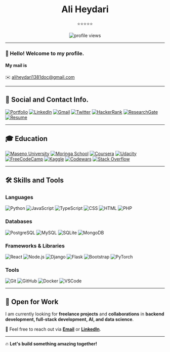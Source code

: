 <h1 align="center">Ali Heydari</h1>

<p align="center">
  ⭐⭐⭐⭐⭐  
</p>

<p align="center">
  <img src="https://komarev.com/ghpvc/?username=AliHeydari&label=Profile%20Viewers&color=orange&style=flat" alt="profile views" />
</p>

---

### 👋 Hello! Welcome to my profile.

#### My mail is  
✉️ aliheydari1381doc@gmail.com

---

## 📱 Social and Contact Info.

[![Portfolio](https://img.shields.io/badge/Portfolio-%230077B5.svg?style=for-the-badge&logo=google-chrome&logoColor=white)](https://your-portfolio-link.com)
[![LinkedIn](https://img.shields.io/badge/LinkedIn-%230077B5.svg?style=for-the-badge&logo=linkedin&logoColor=white)](https://www.linkedin.com/in/ali-heydari/)
[![Gmail](https://img.shields.io/badge/Gmail-D14836?style=for-the-badge&logo=gmail&logoColor=white)](mailto:ali.heydari@example.com)
[![Twitter](https://img.shields.io/badge/Twitter-%231DA1F2.svg?style=for-the-badge&logo=twitter&logoColor=white)](https://twitter.com/AliHeydari)
[![HackerRank](https://img.shields.io/badge/HackerRank-2EC866?style=for-the-badge&logo=hackerrank&logoColor=white)](https://www.hackerrank.com/AliHeydari)
[![ResearchGate](https://img.shields.io/badge/ResearchGate-00CCBB?style=for-the-badge&logo=researchgate&logoColor=white)](https://www.researchgate.net/profile/AliHeydari)
[![Resume](https://img.shields.io/badge/Resume-red?style=for-the-badge)](https://your-resume-link.com)

---

## 🎓 Education

[![Maseno University](https://img.shields.io/badge/Maseno%20University-green?style=for-the-badge)](https://your-university-link.com)
[![Moringa School](https://img.shields.io/badge/Moringa%20School-blue?style=for-the-badge)](https://your-bootcamp-link.com)
[![Coursera](https://img.shields.io/badge/Coursera-%23007ACC.svg?style=for-the-badge&logo=coursera&logoColor=white)](https://www.coursera.org/)
[![Udacity](https://img.shields.io/badge/Udacity-%232F80ED.svg?style=for-the-badge&logo=udacity&logoColor=white)](https://www.udacity.com/)
[![FreeCodeCamp](https://img.shields.io/badge/Free%20Code%20Camp-%23029D8F.svg?style=for-the-badge&logo=freecodecamp&logoColor=white)](https://www.freecodecamp.org/)
[![Kaggle](https://img.shields.io/badge/Kaggle-blue?style=for-the-badge&logo=kaggle&logoColor=white)](https://www.kaggle.com/)
[![Codewars](https://img.shields.io/badge/Codewars-red?style=for-the-badge)](https://www.codewars.com/)
[![Stack Overflow](https://img.shields.io/badge/Stack%20Overflow-orange?style=for-the-badge&logo=stackoverflow&logoColor=white)](https://stackoverflow.com/)

---

## 🛠️ Skills and Tools

### **Languages**  
![Python](https://img.shields.io/badge/Python-%233776AB.svg?style=for-the-badge&logo=python&logoColor=white)
![JavaScript](https://img.shields.io/badge/JavaScript-%23F7DF1E.svg?style=for-the-badge&logo=javascript&logoColor=black)
![TypeScript](https://img.shields.io/badge/TypeScript-%23007ACC.svg?style=for-the-badge&logo=typescript&logoColor=white)
![CSS](https://img.shields.io/badge/CSS-%231572B6.svg?style=for-the-badge&logo=css3&logoColor=white)
![HTML](https://img.shields.io/badge/HTML-%23E34F26.svg?style=for-the-badge&logo=html5&logoColor=white)
![PHP](https://img.shields.io/badge/PHP-%23777BB4.svg?style=for-the-badge&logo=php&logoColor=white)

### **Databases**  
![PostgreSQL](https://img.shields.io/badge/PostgreSQL-%23336791.svg?style=for-the-badge&logo=postgresql&logoColor=white)
![MySQL](https://img.shields.io/badge/MySQL-%234479A1.svg?style=for-the-badge&logo=mysql&logoColor=white)
![SQLite](https://img.shields.io/badge/SQLite-%23003B57.svg?style=for-the-badge&logo=sqlite&logoColor=white)
![MongoDB](https://img.shields.io/badge/MongoDB-%2347A248.svg?style=for-the-badge&logo=mongodb&logoColor=white)

### **Frameworks & Libraries**  
![React](https://img.shields.io/badge/React-%2361DAFB.svg?style=for-the-badge&logo=react&logoColor=black)
![Node.js](https://img.shields.io/badge/Node.js-%2343853D.svg?style=for-the-badge&logo=node.js&logoColor=white)
![Django](https://img.shields.io/badge/Django-%23092E20.svg?style=for-the-badge&logo=django&logoColor=white)
![Flask](https://img.shields.io/badge/Flask-%23000000.svg?style=for-the-badge&logo=flask&logoColor=white)
![Bootstrap](https://img.shields.io/badge/Bootstrap-%23563D7C.svg?style=for-the-badge&logo=bootstrap&logoColor=white)
![PyTorch](https://img.shields.io/badge/PyTorch-%23EE4C2C.svg?style=for-the-badge&logo=pytorch&logoColor=white)

### **Tools**  
![Git](https://img.shields.io/badge/Git-%23F05032.svg?style=for-the-badge&logo=git&logoColor=white)
![GitHub](https://img.shields.io/badge/GitHub-%23181717.svg?style=for-the-badge&logo=github&logoColor=white)
![Docker](https://img.shields.io/badge/Docker-%232496ED.svg?style=for-the-badge&logo=docker&logoColor=white)
![VSCode](https://img.shields.io/badge/VSCode-%23007ACC.svg?style=for-the-badge&logo=visual-studio-code&logoColor=white)

---

## 🚀 Open for Work

I am currently looking for **freelance projects** and **collaborations** in **backend development, full-stack development, AI, and data science**.  

📩 Feel free to reach out via **[Email](mailto:ali.heydari@example.com)** or **[LinkedIn](https://www.linkedin.com/in/ali-heydari/)**.  

---

🔥 **Let's build something amazing together!**  
